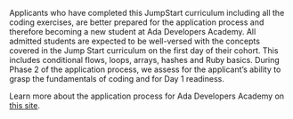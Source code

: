 Applicants who have completed this JumpStart curriculum including all the coding exercises, are better prepared for the application process and therefore becoming a new student at Ada Developers Academy. All admitted students are expected to be well-versed with the concepts covered in the Jump Start curriculum on the first day of their cohort. This includes conditional flows, loops, arrays, hashes and Ruby basics. During Phase 2 of the application process, we assess for the applicant’s ability to grasp the fundamentals of coding and for Day 1 readiness.

Learn more about the application process for Ada Developers Academy on [this site](https://www.adadevelopersacademy.org/applicants).
